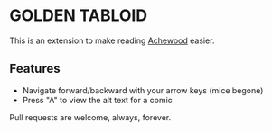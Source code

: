 # GOLDEN TABLOID  

This is an extension to make reading [Achewood][achewood] easier.  

## Features

* Navigate forward/backward with your arrow keys (mice begone)  
* Press "A" to view the alt text for a comic  

Pull requests are welcome, always, forever.

[achewood]: http://www.achewood.com/
